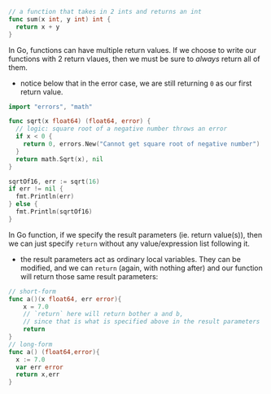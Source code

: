 
```go
// a function that takes in 2 ints and returns an int
func sum(x int, y int) int {
  return x + y
}
```

In Go, functions can have multiple return values. If we choose to write our functions with 2 return vlaues, then we must be sure to *always* return all of them.
- notice below that in the error case, we are still returning `0` as our first return value.
```go
import "errors", "math"

func sqrt(x float64) (float64, error) {
  // logic: square root of a negative number throws an error
  if x < 0 {
    return 0, errors.New("Cannot get square root of negative number")
  }
  return math.Sqrt(x), nil
}

sqrtOf16, err := sqrt(16)
if err != nil {
  fmt.Println(err)
} else {
  fmt.Println(sqrtOf16)
}
```

In Go function, if we specify the result parameters (ie. return value(s)), then we can just specify `return` without any value/expression list following it.
- the result parameters act as ordinary local variables. They can be modified, and we can `return` (again, with nothing after) and our function will return those same result parameters:

```go
// short-form
func a()(x float64, err error){
    x = 7.0
    // `return` here will return bother a and b, 
    // since that is what is specified above in the result parameters
    return
}
// long-form
func a() (float64,error){
  x := 7.0
  var err error
  return x,err
}
```
